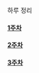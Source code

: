

하루 정리

#### [1주차](https://github.com/Junyong34/StudyPark/tree/master/TDS/01)

#### [2주차](https://github.com/Junyong34/StudyPark/tree/master/TDS/02)

#### [3주차](https://github.com/Junyong34/StudyPark/tree/master/TDS/03)

